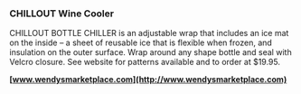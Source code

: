 ### CHILLOUT Wine Cooler

CHILLOUT BOTTLE CHILLER is an adjustable wrap that includes an ice mat on the inside – a sheet of reusable ice that is flexible when frozen, and insulation on the outer surface. Wrap around any shape bottle and seal with Velcro closure. See website for patterns available and to order at $19.95.

**[www.wendysmarketplace.com](http://www.wendysmarketplace.com)**
